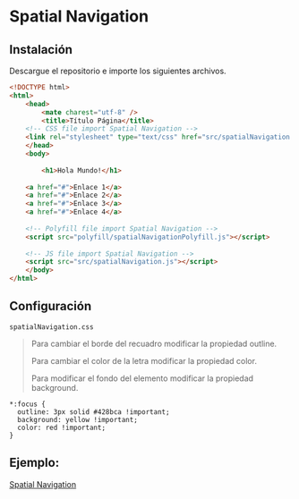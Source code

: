 # Spatial Navigation

## Instalación

Descargue el repositorio e importe los siguientes archivos.

```html
<!DOCTYPE html>
<html>
    <head>
        <mate charest="utf-8" />
        <title>Título Página</title>
	<!-- CSS file import Spatial Navigation -->
	<link rel="stylesheet" type="text/css" href="src/spatialNavigation.css">
    </head>
    <body>
	
        <h1>Hola Mundo!</h1>
	
	<a href="#">Enlace 1</a>
	<a href="#">Enlace 2</a>
	<a href="#">Enlace 3</a>
	<a href="#">Enlace 4</a>
		
	<!-- Polyfill file import Spatial Navigation -->
	<script src="polyfill/spatialNavigationPolyfill.js"></script>
		
	<!-- JS file import Spatial Navigation -->
	<script src="src/spatialNavigation.js"></script>
    </body>
</html>
```

## Configuración

~~~
spatialNavigation.css
~~~

> Para cambiar el borde del recuadro modificar la propiedad outline.
> 
> Para cambiar el color de la letra modificar la propiedad color.
> 
> Para modificar el fondo del elemento modificar la propiedad background.

```
*:focus {
  outline: 3px solid #428bca !important;
  background: yellow !important;
  color: red !important;
}
```

## Ejemplo:

[Spatial Navigation](https://marcos006-dev.github.io/spatialNavigation/)
